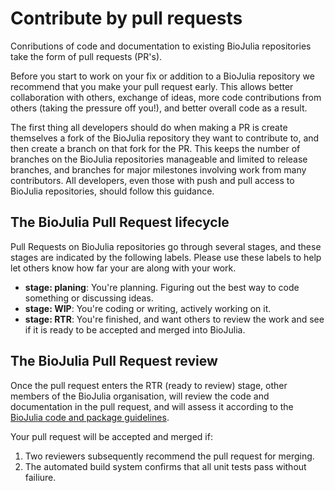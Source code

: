# Contribute by pull requests

Conributions of code and documentation to existing BioJulia repositories
take the form of pull requests (PR's). 

Before you start to work on your fix or addition to a BioJulia repository we recommend that you make your pull request early. This allows better collaboration with others, exchange of ideas, more code contributions from others (taking the pressure off you!), and better overall code as a result.

The first thing all developers should do when making a PR is create themselves a fork of the BioJulia repository they want to contribute to, and then create a branch on that fork for the PR. This keeps the number of branches on the BioJulia repositories manageable and limited to release branches, and branches for major milestones involving work from many contributors. All developers, even those with push and pull access to BioJulia repositories, should follow this guidance.

## The BioJulia Pull Request lifecycle

Pull Requests on BioJulia repositories go through several stages, and these stages are indicated by the following labels. Please use these labels to help let others know how far your are along with your work.

- **stage: planing**:
  You're planning. Figuring out the best way to code something or discussing ideas.
- **stage: WIP**:
  You're coding or writing, actively working on it. 
- **stage: RTR**:
  You're finished, and want others to review the work and see if it is ready to be accepted and merged into BioJulia.

## The BioJulia Pull Request review

Once the pull request enters the RTR (ready to review) stage, other members of the BioJulia organisation, will review the code and documentation in the pull request, and will assess it according to the
[BioJulia code and package guidelines](code_style.md).

Your pull request will be accepted and merged if:

1. Two reviewers subsequently recommend the pull request for merging.
2. The automated build system confirms that all unit tests pass without failiure. 


